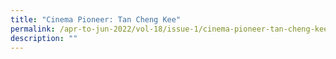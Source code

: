 ```yaml
---
title: "Cinema Pioneer: Tan Cheng Kee"
permalink: /apr-to-jun-2022/vol-18/issue-1/cinema-pioneer-tan-cheng-kee/
description: ""
---
```



